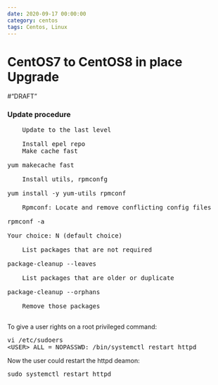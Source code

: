 ```yaml
--- 
date: 2020-09-17 00:00:00
category: centos
tags: Centos, Linux
---
```

# CentOS7 to CentOS8 in place Upgrade

#<q>DRAFT</q>

<h3>Update procedure</h3>

<pre>
    Update to the last level

    Install epel repo
    Make cache fast

yum makecache fast

    Install utils, rpmconfg

yum install -y yum-utils rpmconf 

    Rpmconf: Locate and remove conflicting config files

rpmconf -a

Your choice: N (default choice)

    List packages that are not required

package-cleanup --leaves

    List packages that are older or duplicate

package-cleanup --orphans

    Remove those packages

</pre>
<p>To give a user rights on a root privileged command:</p>
<pre>vi /etc/sudoers​<br />&lt;USER&gt; ALL = NOPASSWD: /bin/systemctl restart httpd</pre>
<p>Now the user could restart the httpd deamon:</p>
<pre>sudo systemctl restart httpd</pre>
